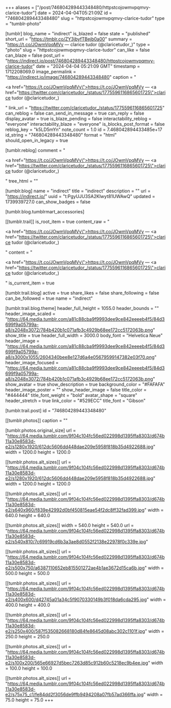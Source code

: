 +++
aliases = ["/post/746804289443348480/httpstcojowmvpqmvy-clarice-tudor"]
date = 2024-04-04T05:21:09Z
id = "746804289443348480"
slug = "httpstcojowmvpqmvy-clarice-tudor"
type = "tumblr-photo"

[tumblr]
blog_name = "indirect"
is_blazed = false
state = "published"
short_url = "https://tmblr.co/ZY3jbyfTBejb0a00"
summary = "https://t.co/JOwmVpqMVy — clarice tudor (@claricetudor_)"
type = "photo"
slug = "httpstcojowmvpqmvy-clarice-tudor"
can_like = false
can_blaze = false
post_url = "https://indirect.io/post/746804289443348480/httpstcojowmvpqmvy-clarice-tudor"
date = "2024-04-04 05:21:09 GMT"
timestamp = 1712208069.0
image_permalink = "https://indirect.io/image/746804289443348480"
caption = "<p><a href=\"https://t.co/JOwmVpqMVy\">https://t.co/JOwmVpqMVy</a> — <a href=\"https://twitter.com/claricetudor_/status/1775596116865601725\">clarice tudor (@claricetudor_)</a></p>"
link_url = "https://twitter.com/claricetudor_/status/1775596116865601725"
can_reblog = false
can_send_in_message = true
can_reply = false
display_avatar = true
is_blaze_pending = false
interactability_reblog = "everyone"
interactability_blaze = "everyone"
is_blocks_post_format = false
reblog_key = "k5LD5mYn"
note_count = 1.0
id = 7.468042894433485e+17
id_string = "746804289443348480"
format = "html"
should_open_in_legacy = true

[tumblr.reblog]
comment = "<p><a href=\"https://t.co/JOwmVpqMVy\">https://t.co/JOwmVpqMVy</a> — <a href=\"https://twitter.com/claricetudor_/status/1775596116865601725\">clarice tudor (@claricetudor_)</a></p>"
tree_html = ""

[tumblr.blog]
name = "indirect"
title = "indirect"
description = ""
url = "https://indirect.io/"
uuid = "t:PgyUJU3SA2Klwyt81UWAwQ"
updated = 1739939727.0
can_show_badges = false

[tumblr.blog.tumblrmart_accessories]

[[tumblr.trail]]
is_root_item = true
content_raw = "<p><a href=\"https://t.co/JOwmVpqMVy\">https://t.co/JOwmVpqMVy</a> — <a href=\"https://twitter.com/claricetudor_/status/1775596116865601725\">clarice tudor (@claricetudor_)</a></p>"
content = "<p><a href=\"https://t.co/JOwmVpqMVy\">https://t.co/JOwmVpqMVy</a> &mdash; <a href=\"https://twitter.com/claricetudor_/status/1775596116865601725\">clarice tudor (@claricetudor_)</a></p>"
is_current_item = true

[tumblr.trail.blog]
active = true
share_likes = false
share_following = false
can_be_followed = true
name = "indirect"

[tumblr.trail.blog.theme]
header_full_height = 1055.0
header_bounds = ""
header_image_scaled = "https://64.media.tumblr.com/a81c88cba9f9993dee9ce842eeeeb4f5/84d3699f9a05799a-a8/s2048x3072/784b420b1c071afb3c4929b68ee172cc5172063b.png"
show_title = true
header_full_width = 3000.0
body_font = "Helvetica Neue"
header_image = "https://64.media.tumblr.com/a81c88cba9f9993dee9ce842eeeeb4f5/84d3699f9a05799a-a8/s3000x1055/2604340bee8e127d6a4e05679599147382e03f70.png"
header_image_focused = "https://64.media.tumblr.com/a81c88cba9f9993dee9ce842eeeeb4f5/84d3699f9a05799a-a8/s2048x3072/784b420b1c071afb3c4929b68ee172cc5172063b.png"
show_avatar = true
show_description = true
background_color = "#FAFAFA"
header_image_poster = ""
show_header_image = false
title_color = "#444444"
title_font_weight = "bold"
avatar_shape = "square"
header_stretch = true
link_color = "#529ECC"
title_font = "Gibson"

[tumblr.trail.post]
id = "746804289443348480"

[[tumblr.photos]]
caption = ""

[tumblr.photos.original_size]
url = "https://64.media.tumblr.com/9f04c104fc56ed022998d1395ffa8303/d674b11a30e8583d-e2/s1280x1920/612dc5606dd448dae209e5958f818b35d4922688.jpg"
width = 1200.0
height = 1200.0

[[tumblr.photos.alt_sizes]]
url = "https://64.media.tumblr.com/9f04c104fc56ed022998d1395ffa8303/d674b11a30e8583d-e2/s1280x1920/612dc5606dd448dae209e5958f818b35d4922688.jpg"
width = 1200.0
height = 1200.0

[[tumblr.photos.alt_sizes]]
url = "https://64.media.tumblr.com/9f04c104fc56ed022998d1395ffa8303/d674b11a30e8583d-e2/s640x960/f839e42992d0bf450815eae54f2dc8ff32fad399.jpg"
width = 640.0
height = 640.0

[[tumblr.photos.alt_sizes]]
width = 540.0
height = 540.0
url = "https://64.media.tumblr.com/9f04c104fc56ed022998d1395ffa8303/d674b11a30e8583d-e2/s540x810/7c69919cd6b3a3ae8d0552f2138e22978f0c339e.jpg"

[[tumblr.photos.alt_sizes]]
url = "https://64.media.tumblr.com/9f04c104fc56ed022998d1395ffa8303/d674b11a30e8583d-e2/s500x750/a6387110652eb815501272ae4b1ae3672d15ca6b.jpg"
width = 500.0
height = 500.0

[[tumblr.photos.alt_sizes]]
url = "https://64.media.tumblr.com/9f04c104fc56ed022998d1395ffa8303/d674b11a30e8583d-e2/s400x600/d42745a01a34c5f9070330149b3f018da6cda295.jpg"
width = 400.0
height = 400.0

[[tumblr.photos.alt_sizes]]
url = "https://64.media.tumblr.com/9f04c104fc56ed022998d1395ffa8303/d674b11a30e8583d-e2/s250x400/587f535082668180d84fe8645d08abc302c1101f.jpg"
width = 250.0
height = 250.0

[[tumblr.photos.alt_sizes]]
url = "https://64.media.tumblr.com/9f04c104fc56ed022998d1395ffa8303/d674b11a30e8583d-e2/s100x200/565e66927d5bec7263d85c912b60c5218ec9b4ee.jpg"
width = 100.0
height = 100.0

[[tumblr.photos.alt_sizes]]
url = "https://64.media.tumblr.com/9f04c104fc56ed022998d1395ffa8303/d674b11a30e8583d-e2/s75x75_c1/fe84dd2f3056de9ffb9494208a07fb57ad366ffa.jpg"
width = 75.0
height = 75.0
+++

